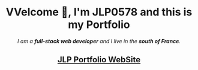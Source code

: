 <a name="readme-top"></a>
<!-- START CENTER -->
<div align="center">

# VVelcome 👋, I'm JLP0578 and this is my Portfolio
_I am a **full-stack web developer** and I live in the **south of France**._

## [JLP Portfolio WebSite](https://jlp0578.github.io/J.LePivert.github.io/)

</div>
<!-- END CENTER -->
